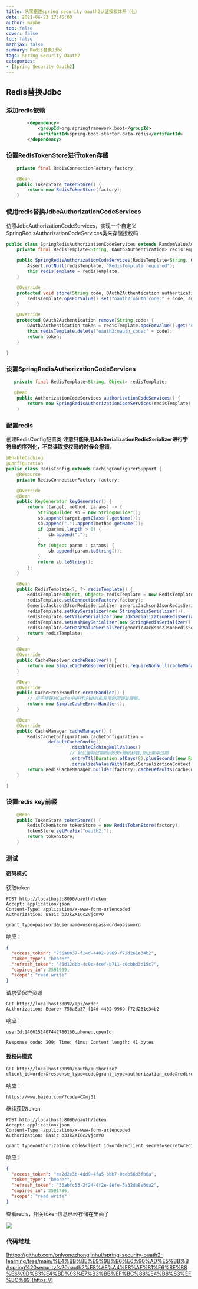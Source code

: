 ```yaml
---
title: 从零搭建spring security oauth2认证授权体系（七）
date: 2021-06-23 17:45:00
author: maybe
top: false
cover: false
toc: false
mathjax: false
summary: Redis替换Jdbc
tags: Spring Security Oauth2
categories:
- [Spring Security Oauth2]
---
```

## Redis替换Jdbc

### 添加redis依赖

```xml
        <dependency>
            <groupId>org.springframework.boot</groupId>
            <artifactId>spring-boot-starter-data-redis</artifactId>
        </dependency>
```

### 设置RedisTokenStore进行token存储

```java
    private final RedisConnectionFactory factory;

    @Bean
    public TokenStore tokenStore() {
        return new RedisTokenStore(factory);
    }
```

### 使用redis替换JdbcAuthorizationCodeServices

仿照JdbcAuthorizationCodeServices，实现一个自定义SpringRedisAuthorizationCodeServices类来存储授权码

```java
public class SpringRedisAuthorizationCodeServices extends RandomValueAuthorizationCodeServices {
    private final RedisTemplate<String, OAuth2Authentication> redisTemplate;

    public SpringRedisAuthorizationCodeServices(RedisTemplate<String, OAuth2Authentication> redisTemplate) {
        Assert.notNull(redisTemplate, "RedisTemplate required");
        this.redisTemplate = redisTemplate;
    }

    @Override
    protected void store(String code, OAuth2Authentication authentication) {
        redisTemplate.opsForValue().set("oauth2:oauth_code:" + code, authentication, 10, TimeUnit.MINUTES);
    }

    @Override
    protected OAuth2Authentication remove(String code) {
        OAuth2Authentication token = redisTemplate.opsForValue().get("oauth2:oauth_code:" + code);
        this.redisTemplate.delete("oauth2:oauth_code:" + code);
        return token;
    }

}
```

### 设置SpringRedisAuthorizationCodeServices

```java
   private final RedisTemplate<String, Object> redisTemplate;
 
   @Bean
    public AuthorizationCodeServices authorizationCodeServices() {
        return new SpringRedisAuthorizationCodeServices(redisTemplate);
    }
```

### 配置redis

创建RedisConfig配置类,**注意只能采用JdkSerializationRedisSerializer进行字符串的序列化，不然读取授权码的时候会报错**。

```java
@EnableCaching
@Configuration
public class RedisConfig extends CachingConfigurerSupport {
    @Resource
    private RedisConnectionFactory factory;

    @Override
    @Bean
    public KeyGenerator keyGenerator() {
        return (target, method, params) -> {
            StringBuilder sb = new StringBuilder();
            sb.append(target.getClass().getName());
            sb.append(".").append(method.getName());
            if (params.length > 0) {
                sb.append(".");
            }
            for (Object param : params) {
                sb.append(param.toString());
            }
            return sb.toString();
        };
    }

    @Bean
    public RedisTemplate<?, ?> redisTemplate() {
        RedisTemplate<Object, Object> redisTemplate = new RedisTemplate<>();
        redisTemplate.setConnectionFactory(factory);
        GenericJackson2JsonRedisSerializer genericJackson2JsonRedisSerializer = new GenericJackson2JsonRedisSerializer();
        redisTemplate.setKeySerializer(new StringRedisSerializer());
        redisTemplate.setValueSerializer(new JdkSerializationRedisSerializer());
        redisTemplate.setHashKeySerializer(new StringRedisSerializer());
        redisTemplate.setHashValueSerializer(genericJackson2JsonRedisSerializer);
        return redisTemplate;
    }

    @Bean
    @Override
    public CacheResolver cacheResolver() {
        return new SimpleCacheResolver(Objects.requireNonNull(cacheManager()));
    }

    @Bean
    @Override
    public CacheErrorHandler errorHandler() {
        // 用于捕获从Cache中进行CRUD时的异常的回调处理器。
        return new SimpleCacheErrorHandler();
    }

    @Bean
    @Override
    public CacheManager cacheManager() {
        RedisCacheConfiguration cacheConfiguration =
                defaultCacheConfig()
                        .disableCachingNullValues()
                        // 默认缓存过期时间8天+随机秒数,防止集中过期
                        .entryTtl(Duration.ofDays(8).plusSeconds(new Random().nextInt(100)))
                        .serializeValuesWith(RedisSerializationContext.SerializationPair.fromSerializer(new GenericJackson2JsonRedisSerializer()));
        return RedisCacheManager.builder(factory).cacheDefaults(cacheConfiguration).build();
    }

}
```

### 设置redis key前缀

```java
    @Bean
    public TokenStore tokenStore() {
        RedisTokenStore tokenStore = new RedisTokenStore(factory);
        tokenStore.setPrefix("oauth2:");
        return tokenStore;
    }
```

### 测试

#### 密码模式

获取token

```
POST http://localhost:8090/oauth/token
Accept: application/json
Content-Type: application/x-www-form-urlencoded
Authorization: Basic b3JkZXI6c2VjcmV0

grant_type=password&username=user&password=password
```

响应：

```json
{
  "access_token": "756a8b37-f14d-4402-9969-f72d261e34b2",
  "token_type": "bearer",
  "refresh_token": "45d12dbb-4c9c-4cef-b711-c0cbbd3d15c7",
  "expires_in": 2591999,
  "scope": "read write"
}
```

请求受保护资源

```
GET http://localhost:8092/api/order
Authorization: Bearer 756a8b37-f14d-4402-9969-f72d261e34b2
```

响应：

```
userId:1406151407442780160,phone:,openId:

Response code: 200; Time: 41ms; Content length: 41 bytes
```

#### 授权码模式

```
GET http://localhost:8090/oauth/authorize?client_id=order&response_type=code&grant_type=authorization_code&redirect_uri=http://www.baidu.com
```

响应：

```
https://www.baidu.com/?code=CXmj01
```

继续获取token

```
POST http://localhost:8090/oauth/token
Accept: application/json
Content-Type: application/x-www-form-urlencoded
Authorization: Basic b3JkZXI6c2VjcmV0

grant_type=authorization_code&client_id=order&client_secret=secret&redirect_uri=http://www.baidu.com&code=CXmj01
```

响应：

```json
{
  "access_token": "ea2d2e3b-4dd9-4fa5-bbb7-0ceb56d3fb0a",
  "token_type": "bearer",
  "refresh_token": "36abfc53-2f24-4f2e-8efe-5a32da8e5da2",
  "expires_in": 2591786,
  "scope": "read write"
}
```

查看redis，相关token信息已经存储在里面了

![](/medias/assets/spring-security-oauth2/20210624091958.png)

### 代码地址

[https://github.com/onlyonezhongjinhui/spring-security-ouath2-learning/tree/main/%E4%BB%8E%E9%9B%B6%E6%90%AD%E5%BB%BAspring%20security%20oauth2%E8%AE%A4%E8%AF%81%E6%8E%88%E6%9D%83%E4%BD%93%E7%B3%BB%EF%BC%88%E4%B8%83%EF%BC%89](https://)
